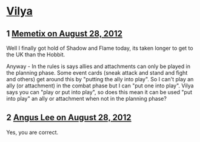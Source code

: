 # [Vilya](https://community.fantasyflightgames.com/topic/70055-vilya/)

## 1 [Memetix on August 28, 2012](https://community.fantasyflightgames.com/topic/70055-vilya/?do=findComment&comment=683589)

Well I finally got hold of Shadow and Flame today, its taken longer to get to the UK than the Hobbit.

Anyway - In the rules is says allies and attachments can only be played in the planning phase. Some event cards (sneak attack and stand and fight and others) get around this by "putting the ally into play". So I can't play an ally (or attachment) in the combat phase but I can "put one into play". Vilya says you can "play or put into play", so does this mean it can be used "put into play" an ally or attachment when not in the planning phase?

## 2 [Angus Lee on August 28, 2012](https://community.fantasyflightgames.com/topic/70055-vilya/?do=findComment&comment=683647)

Yes, you are correct.

